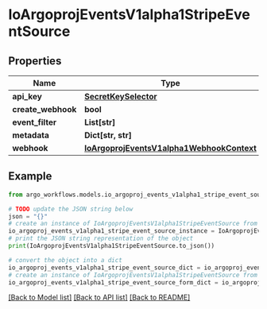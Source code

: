 # IoArgoprojEventsV1alpha1StripeEventSource


## Properties

Name | Type | Description | Notes
------------ | ------------- | ------------- | -------------
**api_key** | [**SecretKeySelector**](SecretKeySelector.md) |  | [optional] 
**create_webhook** | **bool** |  | [optional] 
**event_filter** | **List[str]** |  | [optional] 
**metadata** | **Dict[str, str]** |  | [optional] 
**webhook** | [**IoArgoprojEventsV1alpha1WebhookContext**](IoArgoprojEventsV1alpha1WebhookContext.md) |  | [optional] 

## Example

```python
from argo_workflows.models.io_argoproj_events_v1alpha1_stripe_event_source import IoArgoprojEventsV1alpha1StripeEventSource

# TODO update the JSON string below
json = "{}"
# create an instance of IoArgoprojEventsV1alpha1StripeEventSource from a JSON string
io_argoproj_events_v1alpha1_stripe_event_source_instance = IoArgoprojEventsV1alpha1StripeEventSource.from_json(json)
# print the JSON string representation of the object
print(IoArgoprojEventsV1alpha1StripeEventSource.to_json())

# convert the object into a dict
io_argoproj_events_v1alpha1_stripe_event_source_dict = io_argoproj_events_v1alpha1_stripe_event_source_instance.to_dict()
# create an instance of IoArgoprojEventsV1alpha1StripeEventSource from a dict
io_argoproj_events_v1alpha1_stripe_event_source_form_dict = io_argoproj_events_v1alpha1_stripe_event_source.from_dict(io_argoproj_events_v1alpha1_stripe_event_source_dict)
```
[[Back to Model list]](../README.md#documentation-for-models) [[Back to API list]](../README.md#documentation-for-api-endpoints) [[Back to README]](../README.md)


